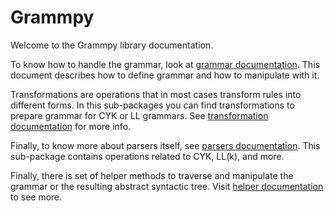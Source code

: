# Grammpy

Welcome to the Grammpy library documentation.

To know how to handle the grammar, look at [grammar documentation](grammars.md). This document describes how to define grammar and how to manipulate with it.

Transformations are operations that in most cases transform rules into different forms. In this sub-packages you can find transformations to prepare grammar for CYK or LL grammars. See [transformation documentation](transforms.md) for more info.

Finally, to know more about parsers itself, see [parsers documentation](parsers.md). This sub-package contains operations related to CYK, LL(k), and more.

Finally, there is set of helper methods to traverse and manipulate the grammar or the resulting abstract syntactic tree. Visit [helper documentation](helpers.md) to see more.